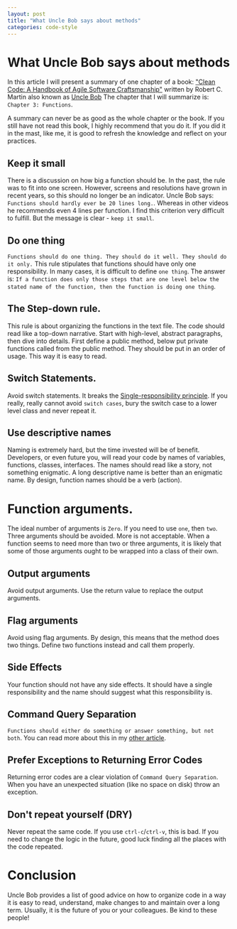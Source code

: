 ```yaml
---
layout: post
title: "What Uncle Bob says about methods"
categories: code-style
---
```


# What Uncle Bob says about methods

In this article I will present a summary of one chapter of a book: ["Clean Code: A Handbook of Agile Software Craftsmanship"](https://www.oreilly.com/library/view/clean-code-a/9780136083238/)
written by Robert C. Martin also known as [Uncle Bob](https://en.wikipedia.org/wiki/Robert_C._Martin)
The chapter that I will summarize is: `Chapter 3: Functions`.

A summary can never be as good as the whole chapter or the book. If you still have not read this book, I highly recommend that you do it. If you did it in the mast, like me, it is good to refresh the knowledge and reflect on your practices.

## Keep it small
There is a discussion on how big a function should be. In the past, the rule was to fit into one screen. However, screens and resolutions have grown in recent years, so this should no longer be an indicator.
Uncle Bob says: `Functions should hardly ever be 20 lines long.`. Whereas in other videos he recommends even 4 lines per function. I find this criterion very difficult to fulfill. But the message is clear - `keep it small`.

## Do one thing
`Functions should do one thing. They should do it well. They should do it only.` This rule stipulates that functions should have only one responsibility. In many cases, it is difficult to define `one thing`. The answer is: `If a function does only those steps that are one level below the stated name of the function, then the function is doing one thing`.

## The Step-down rule.
This rule is about organizing the functions in the text file. The code should read like a top-down narrative. Start with high-level, abstract paragraphs, then dive into details.
First define a public method, below put private functions called from the public method. They should be put in an order of usage. This way it is easy to read.

## Switch Statements.
Avoid switch statements. It breaks the [Single-responsibility principle](https://en.wikipedia.org/wiki/Single-responsibility_principle).
If you really, really cannot avoid `switch cases`, bury the switch case to a lower level class and never repeat it.

## Use descriptive names
Naming is extremely hard, but the time invested will be of benefit. Developers, or even future you, will read your code by names of variables, functions, classes, interfaces.
The names should read like a story, not something enigmatic. A long descriptive name is better than an enigmatic name.
By design, function names should be a verb (action).

# Function arguments.
The ideal number of arguments is `Zero`. If you need to use `one`, then `two`. Three arguments should be avoided. More is not acceptable. When a function seems to need more than two or three arguments, it is likely that some of those arguments ought to be wrapped into a class of their own.

## Output arguments
Avoid output arguments. Use the return value to replace the output arguments.

## Flag arguments
Avoid using flag arguments. By design, this means that the method does two things. Define two functions instead and call them properly.

## Side Effects
Your function should not have any side effects. It should have a single responsibility and the name should suggest what this responsibility is.

## Command Query Separation
`Functions should either do something or answer something, but not both`. You can read more about this in my [other article](https://marekhudyma.com/cqrs/2020/03/01/CQRS.html).

## Prefer Exceptions to Returning Error Codes
Returning error codes are a clear violation of `Command Query Separation`. When you have an unexpected situation (like no space on disk) throw an exception.

## Don't repeat yourself (DRY)
Never repeat the same code. If you use `ctrl-c`/`ctrl-v`, this is bad. If you need to change the logic in the future, good luck finding all the places with the code repeated.

# Conclusion
Uncle Bob provides a list of good advice on how to organize code in a way it is easy to read, understand, make changes to and maintain over a long term. Usually, it is the future of you or your colleagues. Be kind to these people!